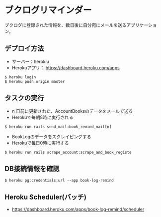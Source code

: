 # ブクログリマインダー

ブクログに登録された情報を、数日後に自分宛にメールを送るアプリケーション。

## デプロイ方法
- サーバー：heroklu
- Herokuアプリ： https://dashboard.heroku.com/apps
```
$ heroku login
$ heroku push origin master
```

## タスクの実行
- n 日前に更新された、AccountBooksのデータをメールで送る
- Herokuで毎朝8時に実行される
```
$ heroku run rails send_mail:book_remind_mail[n]
```

- BookLogのデータをスクレイピングする
- Herokuで毎日0時に実行する
```
$ heroku run rails scrape_account:scrape_and_book_registe
```

## DB接続情報を確認
```
$ heroku pg:credentials:url --app book-log-remind    
```

## Heroku Scheduler(バッチ)
- https://dashboard.heroku.com/apps/book-log-remind/scheduler
